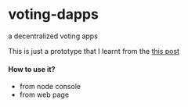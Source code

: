 # voting-dapps
a decentralized voting apps

This is just a prototype that I learnt from the [this post](https://medium.com/@mvmurthy/full-stack-hello-world-voting-ethereum-dapp-tutorial-part-1-40d2d0d807c2)

#### How to use it?
- from node console 
- from web page 
